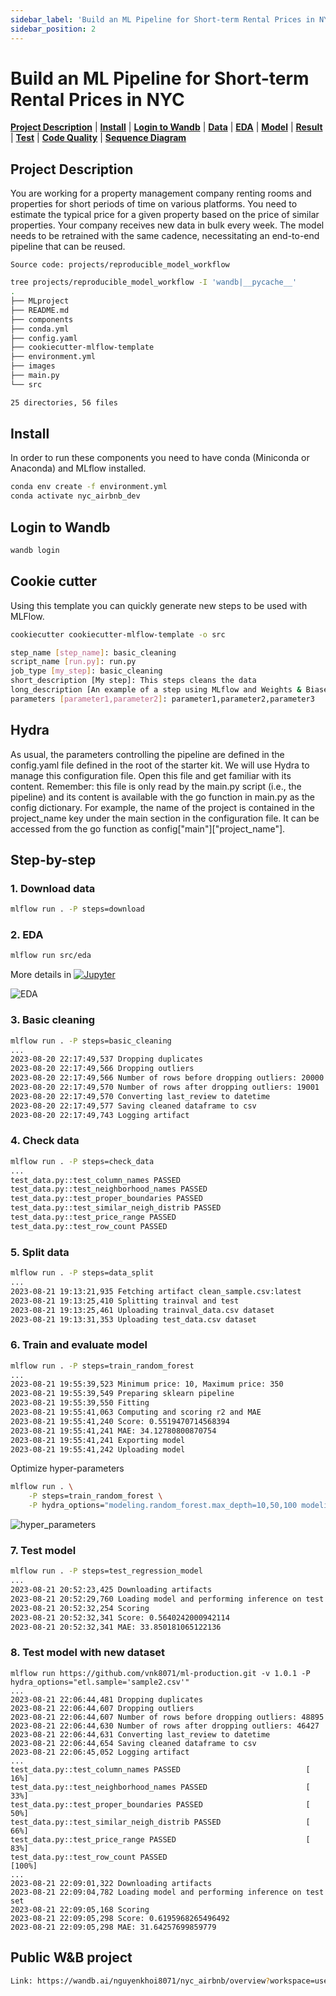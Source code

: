 ```yaml
---
sidebar_label: 'Build an ML Pipeline for Short-term Rental Prices in NYC'
sidebar_position: 2
---
```


# Build an ML Pipeline for Short-term Rental Prices in NYC

[**Project Description**](#project_description) | [**Install**](#install) | [**Login to Wandb**](#login-to-wandb) | [**Data**](#data) | [**EDA**](#eda) | [**Model**](#model) | [**Result**](#result) | [**Test**](#test) | [**Code Quality**](#code-quality) | [**Sequence Diagram**](#sequence-diagram)

## Project Description
You are working for a property management company renting rooms and properties for short periods of time on various platforms. You need to estimate the typical price for a given property based on the price of similar properties. Your company receives new data in bulk every week. The model needs to be retrained with the same cadence, necessitating an end-to-end pipeline that can be reused.
```
Source code: projects/reproducible_model_workflow
```

```bash
tree projects/reproducible_model_workflow -I 'wandb|__pycache__'
.
├── MLproject
├── README.md
├── components
├── conda.yml
├── config.yaml
├── cookiecutter-mlflow-template
├── environment.yml
├── images
├── main.py
└── src

25 directories, 56 files
```

## Install
In order to run these components you need to have conda (Miniconda or Anaconda) and MLflow installed.
```bash
conda env create -f environment.yml
conda activate nyc_airbnb_dev
```

## Login to Wandb
```bash
wandb login
```

## Cookie cutter
Using this template you can quickly generate new steps to be used with MLFlow.
```bash
cookiecutter cookiecutter-mlflow-template -o src

step_name [step_name]: basic_cleaning
script_name [run.py]: run.py
job_type [my_step]: basic_cleaning
short_description [My step]: This steps cleans the data
long_description [An example of a step using MLflow and Weights & Biases]: Performs basic cleaning on the data and save the results in Weights & Biases
parameters [parameter1,parameter2]: parameter1,parameter2,parameter3
```

## Hydra
As usual, the parameters controlling the pipeline are defined in the config.yaml file defined in the root of the starter kit. We will use Hydra to manage this configuration file. Open this file and get familiar with its content. Remember: this file is only read by the main.py script (i.e., the pipeline) and its content is available with the go function in main.py as the config dictionary. For example, the name of the project is contained in the project_name key under the main section in the configuration file. It can be accessed from the go function as config["main"]["project_name"].

##
## Step-by-step
### 1. Download data
```bash
mlflow run . -P steps=download
```

### 2. EDA
```bash
mlflow run src/eda
```
More details in [![Jupyter](https://img.shields.io/badge/jupyter-%23FA0F.svg?style=for-the-badge&logo=jupyter&logoColor=white)](../../projects/reproducible_model_workflow/src/eda/EDA.ipynb)

![EDA](../../projects/reproducible_model_workflow/images/EDA.png)


### 3. Basic cleaning
```bash
mlflow run . -P steps=basic_cleaning
...
2023-08-20 22:17:49,537 Dropping duplicates
2023-08-20 22:17:49,566 Dropping outliers
2023-08-20 22:17:49,566 Number of rows before dropping outliers: 20000
2023-08-20 22:17:49,570 Number of rows after dropping outliers: 19001
2023-08-20 22:17:49,570 Converting last_review to datetime
2023-08-20 22:17:49,577 Saving cleaned dataframe to csv
2023-08-20 22:17:49,743 Logging artifact
```

### 4. Check data
```bash
mlflow run . -P steps=check_data
...
test_data.py::test_column_names PASSED                                        [ 16%]
test_data.py::test_neighborhood_names PASSED                                  [ 33%]
test_data.py::test_proper_boundaries PASSED                                   [ 50%]
test_data.py::test_similar_neigh_distrib PASSED                               [ 66%]
test_data.py::test_price_range PASSED                                         [ 83%]
test_data.py::test_row_count PASSED                                           [100%]
```

### 5. Split data
```bash
mlflow run . -P steps=data_split
...
2023-08-21 19:13:21,935 Fetching artifact clean_sample.csv:latest
2023-08-21 19:13:25,410 Splitting trainval and test
2023-08-21 19:13:25,461 Uploading trainval_data.csv dataset
2023-08-21 19:13:31,353 Uploading test_data.csv dataset
```

### 6. Train and evaluate model
```bash
mlflow run . -P steps=train_random_forest
...
2023-08-21 19:55:39,523 Minimum price: 10, Maximum price: 350
2023-08-21 19:55:39,549 Preparing sklearn pipeline
2023-08-21 19:55:39,550 Fitting
2023-08-21 19:55:41,063 Computing and scoring r2 and MAE
2023-08-21 19:55:41,240 Score: 0.5519470714568394
2023-08-21 19:55:41,241 MAE: 34.12780800870754
2023-08-21 19:55:41,241 Exporting model
2023-08-21 19:55:41,242 Uploading model
```

Optimize hyper-parameters
```bash
mlflow run . \
    -P steps=train_random_forest \
    -P hydra_options="modeling.random_forest.max_depth=10,50,100 modeling.random_forest.n_estimators=100,200,500 -m"
```
![hyper_parameters](../../projects/reproducible_model_workflow/images/optimize_hyper_parameters.png)

### 7. Test model
```bash
mlflow run . -P steps=test_regression_model
...
2023-08-21 20:52:23,425 Downloading artifacts
2023-08-21 20:52:29,760 Loading model and performing inference on test set
2023-08-21 20:52:32,254 Scoring
2023-08-21 20:52:32,341 Score: 0.5640242000942114
2023-08-21 20:52:32,341 MAE: 33.850181065122136
```

### 8. Test model with new dataset
```
mlflow run https://github.com/vnk8071/ml-production.git -v 1.0.1 -P hydra_options="etl.sample='sample2.csv'"
...
2023-08-21 22:06:44,481 Dropping duplicates
2023-08-21 22:06:44,607 Dropping outliers
2023-08-21 22:06:44,607 Number of rows before dropping outliers: 48895
2023-08-21 22:06:44,630 Number of rows after dropping outliers: 46427
2023-08-21 22:06:44,631 Converting last_review to datetime
2023-08-21 22:06:44,654 Saving cleaned dataframe to csv
2023-08-21 22:06:45,052 Logging artifact
...
test_data.py::test_column_names PASSED                            [ 16%]
test_data.py::test_neighborhood_names PASSED                      [ 33%]
test_data.py::test_proper_boundaries PASSED                       [ 50%]
test_data.py::test_similar_neigh_distrib PASSED                   [ 66%]
test_data.py::test_price_range PASSED                             [ 83%]
test_data.py::test_row_count PASSED                               [100%]
...
2023-08-21 22:09:01,322 Downloading artifacts
2023-08-21 22:09:04,782 Loading model and performing inference on test set
2023-08-21 22:09:05,168 Scoring
2023-08-21 22:09:05,298 Score: 0.6195968265496492
2023-08-21 22:09:05,298 MAE: 31.64257699859779
```
## Public W&B project
```bash
Link: https://wandb.ai/nguyenkhoi8071/nyc_airbnb/overview?workspace=user-nguyenkhoi8071
```

